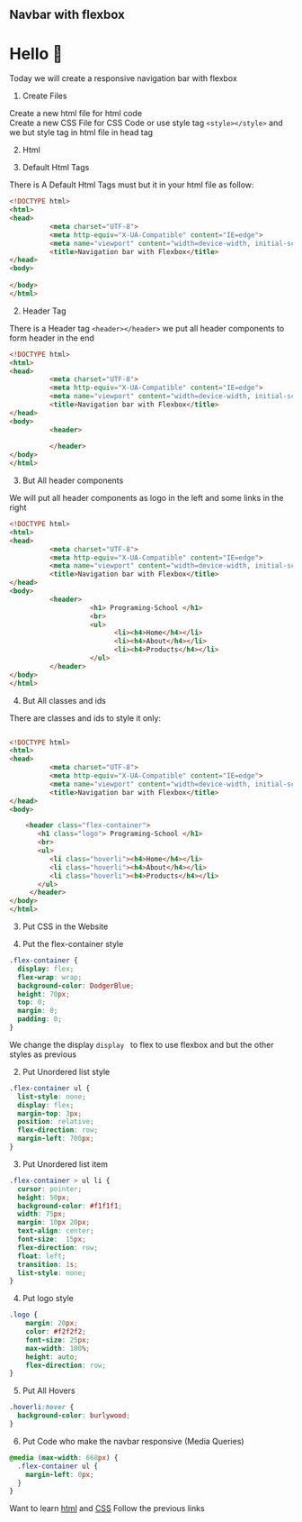 ## Navbar with flexbox

# Hello 👋

<p>Today we will create a responsive navigation bar with flexbox</p>

1. Create Files <br>

Create a new html file for html code <br>
Create a new CSS File for CSS Code or use style tag ```<style></style>``` and we but style tag in html file in head tag

2. Html 

1. Default Html Tags

There is A Default Html Tags must but it in your html file as follow:

```html
<!DOCTYPE html>
<html>
<head>
          <meta charset="UTF-8">
          <meta http-equiv="X-UA-Compatible" content="IE=edge">
          <meta name="viewport" content="width=device-width, initial-scale=1.0">
          <title>Navigation bar with Flexbox</title>
</head>
<body>
          
</body>
</html>
```

2. Header Tag

There is a Header tag ```<header></header>``` we put all header components to form header in the end

```html
<!DOCTYPE html>
<html>
<head>
          <meta charset="UTF-8">
          <meta http-equiv="X-UA-Compatible" content="IE=edge">
          <meta name="viewport" content="width=device-width, initial-scale=1.0">
          <title>Navigation bar with Flexbox</title>
</head>
<body>
          <header>
                    
          </header>
</body>
</html>
```

3. But All header components

We will put all header components as logo in the left and some links in the right

```html
<!DOCTYPE html>
<html>
<head>
          <meta charset="UTF-8">
          <meta http-equiv="X-UA-Compatible" content="IE=edge">
          <meta name="viewport" content="width=device-width, initial-scale=1.0">
          <title>Navigation bar with Flexbox</title>
</head>
<body>
          <header>
                    <h1> Programing-School </h1>
                    <br>
                    <ul>
  	                      <li><h4>Home</h4></li>
                          <li><h4>About</h4></li>
                          <li><h4>Products</h4></li>
                    </ul>
          </header>
</body>
</html>
```

4. But All classes and ids

There are classes and ids to style it only:

```html

<!DOCTYPE html>
<html>
<head>
          <meta charset="UTF-8">
          <meta http-equiv="X-UA-Compatible" content="IE=edge">
          <meta name="viewport" content="width=device-width, initial-scale=1.0">
          <title>Navigation bar with Flexbox</title>
</head>
<body>

    <header class="flex-container">
       <h1 class="logo"> Programing-School </h1>
       <br>
       <ul>
  	      <li class="hoverli"><h4>Home</h4></li>
          <li class="hoverli"><h4>About</h4></li>
          <li class="hoverli"><h4>Products</h4></li>
       </ul>
     </header>
</body>
</html>
```


3. Put CSS in the Website

1. Put the flex-container style

```css
.flex-container {
  display: flex;
  flex-wrap: wrap;
  background-color: DodgerBlue;
  height: 70px;
  top: 0;
  margin: 0;
  padding: 0;
}
```

We change the display ```display ``` to flex to use flexbox and but the other styles as previous

2. Put Unordered list style
```css
.flex-container ul {
  list-style: none;
  display: flex;
  margin-top: 3px;
  position: relative;
  flex-direction: row;
  margin-left: 700px;
}
```

3. Put Unordered list item
```css
.flex-container > ul li {
  cursor: pointer;
  height: 50px;
  background-color: #f1f1f1;
  width: 75px;
  margin: 10px 20px;
  text-align: center;
  font-size:  15px;
  flex-direction: row;
  float: left;
  transition: 1s;
  list-style: none;
}
```

4. Put logo style
```css
.logo {
	margin: 20px;
    color: #f2f2f2;
    font-size: 25px;
    max-width: 100%;
	height: auto;
    flex-direction: row;
}
```

5. Put All Hovers
```css
.hoverli:hover {
  background-color: burlywood;
}
```

6. Put Code who make the navbar responsive (Media Queries)
```css
@media (max-width: 668px) {
  .flex-container ul {
  	margin-left: 0px;
  }
}
```


Want to learn [html](https://programing-school.hashnode.dev/learn-html-create-your-first-html-web-page) and [CSS](https://programing-school.hashnode.dev/learn-css-and-its-syntax) Follow the previous links

